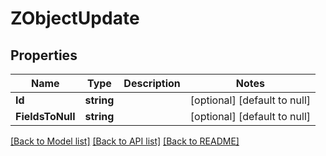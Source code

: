 # ZObjectUpdate

## Properties
Name | Type | Description | Notes
------------ | ------------- | ------------- | -------------
**Id** | **string** |  | [optional] [default to null]
**FieldsToNull** | **string** |  | [optional] [default to null]

[[Back to Model list]](../README.md#documentation-for-models) [[Back to API list]](../README.md#documentation-for-api-endpoints) [[Back to README]](../README.md)


